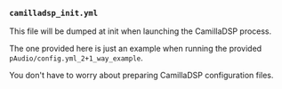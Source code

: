 ### `camilladsp_init.yml`

This file will be dumped at init when launching the CamillaDSP process.

The one provided here is just an example when running the provided `pAudio/config.yml_2+1_way_example`.

You don't have to worry about preparing CamillaDSP configuration files.
